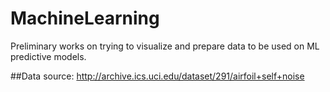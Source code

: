 # MachineLearning
Preliminary works on trying to visualize and prepare data to be used on ML predictive models.

##Data source:
http://archive.ics.uci.edu/dataset/291/airfoil+self+noise

